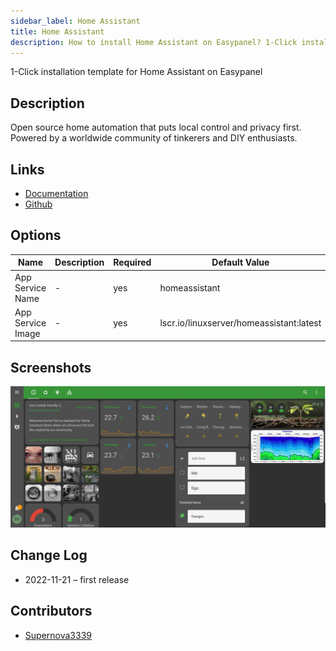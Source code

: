 ```yaml
---
sidebar_label: Home Assistant
title: Home Assistant
description: How to install Home Assistant on Easypanel? 1-Click installation template for Home Assistant on Easypanel
---
```


<!-- generated -->

1-Click installation template for Home Assistant on Easypanel

## Description

Open source home automation that puts local control and privacy first. Powered by a worldwide community of tinkerers and DIY enthusiasts.

## Links

- [Documentation](https://www.home-assistant.io/docs/)
- [Github](https://github.com/home-assistant)

## Options

Name | Description | Required | Default Value
-|-|-|-
App Service Name | - | yes | homeassistant
App Service Image | - | yes | lscr.io/linuxserver/homeassistant:latest

## Screenshots

![Home Assistant Screenshot](./assets/screenshot.png)

## Change Log

- 2022-11-21 – first release

## Contributors

- [Supernova3339](https://github.com/Supernova3339)
